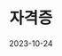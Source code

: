 ---
title: '자격증'
date: 2023-10-24
type: landing

design:
  # 기본 섹션 간격
  spacing: "4rem"

sections:
  - block: banner
    content:
      filename: kalen-emsley-Bkci_8qcdvQ-unsplash.jpg

  - block: experience
    content:
      username: admin
    design:
      # Hugo 날짜 형식
      date_format: 'January 2006'
      # 교육 섹션 또는 경험 섹션 우선
      is_education_first: false

  - block: awards
    content:
      title: Awards
      username: admin

  - block: languages
    content:
      title: Languages
      username: admin
---